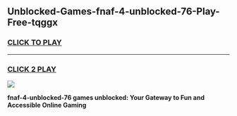 
## Unblocked-Games-fnaf-4-unblocked-76-Play-Free-tqggx
<h3>
<a href="https://premium76.site?title=fnaf-4-unblocked-76&ref=12A">CLICK TO PLAY</a></h3>
<hr>

<h3>
<a href="https://premium76.site?title=fnaf-4-unblocked-76&ref=12A">CLICK 2 PLAY</a>
  
</h3>

<a href="https://premium76.site?title=fnaf-4-unblocked-76&ref=12A"><img src="https://clearcache.store/games.png"></a>


**fnaf-4-unblocked-76 games unblocked: Your Gateway to Fun and Accessible Online Gaming**
